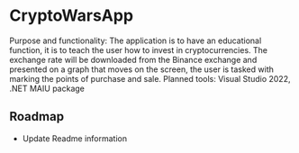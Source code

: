# CryptoWarsApp

Purpose and functionality: The application is to have an educational function,
it is to teach the user how to invest in cryptocurrencies. 
The exchange rate will be downloaded from the Binance exchange and presented on a 
graph that moves on the screen, the user is tasked with marking the points of purchase 
and sale.
Planned tools: Visual Studio 2022, .NET MAIU package

## Roadmap
* Update Readme information